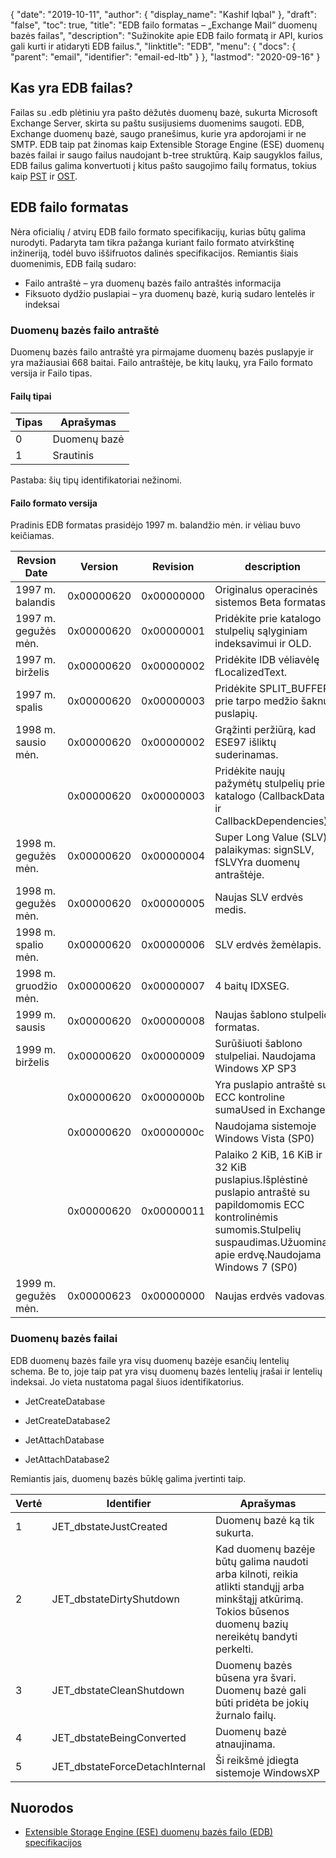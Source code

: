 {
  "date": "2019-10-11",
  "author": {
    "display_name": "Kashif Iqbal"
},
  "draft": "false",
  "toc": true,
  "title": "EDB failo formatas – „Exchange Mail“ duomenų bazės failas",
  "description": "Sužinokite apie EDB failo formatą ir API, kurios gali kurti ir atidaryti EDB failus.",
  "linktitle": "EDB",
  "menu": {
    "docs": {
      "parent": "email",
      "identifier": "email-ed-ltb"
}
},
  "lastmod": "2020-09-16"
}

## Kas yra EDB failas?

Failas su .edb plėtiniu yra pašto dėžutės duomenų bazė, sukurta Microsoft Exchange Server, skirta su paštu susijusiems duomenims saugoti. EDB, Exchange duomenų bazė, saugo pranešimus, kurie yra apdorojami ir ne SMTP. EDB taip pat žinomas kaip Extensible Storage Engine (ESE) duomenų bazės failai ir saugo failus naudojant b-tree struktūrą. Kaip saugyklos failus, EDB failus galima konvertuoti į kitus pašto saugojimo failų formatus, tokius kaip [PST](/email/pst/) ir [OST](/email/ost/).

## EDB failo formatas

Nėra oficialių / atvirų EDB failo formato specifikacijų, kurias būtų galima nurodyti. Padaryta tam tikra pažanga kuriant failo formato atvirkštinę inžineriją, todėl buvo iššifruotos dalinės specifikacijos. Remiantis šiais duomenimis, EDB failą sudaro:
 * Failo antraštė – yra duomenų bazės failo antraštės informacija
 * Fiksuoto dydžio puslapiai – yra duomenų bazė, kurią sudaro lentelės ir indeksai

### Duomenų bazės failo antraštė
Duomenų bazės failo antraštė yra pirmajame duomenų bazės puslapyje ir yra mažiausiai 668 baitai. Failo antraštėje, be kitų laukų, yra Failo formato versija ir Failo tipas.

#### Failų tipai
|Tipas|Aprašymas
---|---|
|0| Duomenų bazė|
|1| Srautinis |

Pastaba: šių tipų identifikatoriai nežinomi.

#### Failo formato versija
Pradinis EDB formatas prasidėjo 1997 m. balandžio mėn. ir vėliau buvo keičiamas.

|Revsion Date|Version|Revision|description
---|---|---|---|
|1997 m. balandis| 0x00000620|0x00000000| Originalus operacinės sistemos Beta formatas.|
|1997 m. gegužės mėn. |0x00000620|0x00000001| Pridėkite prie katalogo stulpelių sąlyginiam indeksavimui ir OLD.|
|1997 m. birželis|0x00000620|0x00000002|Pridėkite IDB vėliavėlę fLocalizedText.|
|1997 m. spalis|0x00000620|0x00000003|Pridėkite SPLIT_BUFFER prie tarpo medžio šaknų puslapių.|
|1998 m. sausio mėn.|0x00000620|0x00000002|Grąžinti peržiūrą, kad ESE97 išliktų suderinamas.|
||0x00000620|0x00000003|Pridėkite naujų pažymėtų stulpelių prie katalogo (CallbackData ir CallbackDependencies).|
|1998 m. gegužės mėn.|0x00000620|0x00000004|Super Long Value (SLV) palaikymas: signSLV, fSLVYra duomenų antraštėje.|
|1998 m. gegužės mėn.|0x00000620|0x00000005|Naujas SLV erdvės medis.|
|1998 m. spalio mėn.|0x00000620|0x00000006|SLV erdvės žemėlapis.|
|1998 m. gruodžio mėn.|0x00000620|0x00000007|4 baitų IDXSEG.|
|1999 m. sausis|0x00000620|0x00000008|Naujas šablono stulpelio formatas.|
|1999 m. birželis|0x00000620|0x00000009|Surūšiuoti šablono stulpeliai. Naudojama Windows XP SP3|
||0x00000620|0x0000000b|Yra puslapio antraštė su ECC kontroline sumaUsed in Exchange|
||0x00000620|0x0000000c|Naudojama sistemoje Windows Vista (SP0)|
||0x00000620|0x00000011|Palaiko 2 KiB, 16 KiB ir 32 KiB puslapius.Išplėstinė puslapio antraštė su papildomomis ECC kontrolinėmis sumomis.Stulpelių suspaudimas.Užuomina apie erdvę.Naudojama Windows 7 (SP0)|
|1999 m. gegužės mėn.|0x00000623|0x00000000|Naujas erdvės vadovas.|

### Duomenų bazės failai

EDB duomenų bazės faile yra visų duomenų bazėje esančių lentelių schema. Be to, joje taip pat yra visų duomenų bazės lentelių įrašai ir lentelių indeksai. Jo vieta nustatoma pagal šiuos identifikatorius.

* JetCreateDatabase

* JetCreateDatabase2

* JetAttachDatabase

* JetAttachDatabase2


Remiantis jais, duomenų bazės būklę galima įvertinti taip.

|Vertė|Identifier|Aprašymas
---|---|---|
|1|JET_dbstateJustCreated|Duomenų bazė ką tik sukurta.|
|2|JET_dbstateDirtyShutdown|Kad duomenų bazėje būtų galima naudoti arba kilnoti, reikia atlikti standųjį arba minkštąjį atkūrimą. Tokios būsenos duomenų bazių nereikėtų bandyti perkelti.|
|3|JET_dbstateCleanShutdown|Duomenų bazės būsena yra švari. Duomenų bazė gali būti pridėta be jokių žurnalo failų.|
|4|JET_dbstateBeingConverted|Duomenų bazė atnaujinama.|
|5|JET_dbstateForceDetachInternal|Ši reikšmė įdiegta sistemoje WindowsXP|
 
## Nuorodos
 * [Extensible Storage Engine (ESE) duomenų bazės failo (EDB) specifikacijos](https://github.com/libyal/libesedb/tree/main/documentation)

